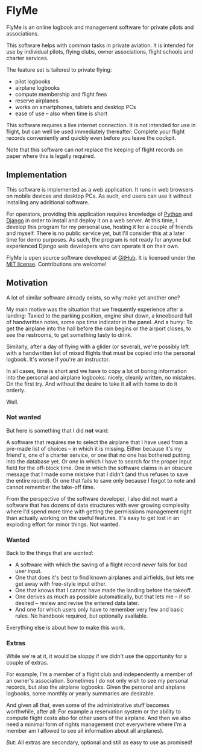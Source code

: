 # FlyMe

FlyMe is an online logbook and management software for private pilots and associations.

This software helps with common tasks in private aviation.
It is intended for use by individual pilots, flying clubs, owner associations, flight schools and charter services.

The feature set is tailored to private flying:

  - pilot logbooks
  - airplane logbooks
  - compute membership and flight fees
  - reserve airplanes
  - works on smartphones, tablets and desktop PCs
  - ease of use – also when time is short

This software requires a live internet connection.
It is not intended for use in flight, but can well be used immediately thereafter:
Complete your flight records conveniently and quickly even before you leave the cockpit.

Note that this software can *not* replace the keeping of flight records on paper where this is legally required.


## Implementation

This software is implemented as a web application.
It runs in web browsers on mobile devices and desktop PCs.
As such, end users can use it without installing any additional software.

For operators, providing this application requires knowledge of [Python](https://www.python.org) and [Django](https://www.djangoproject.com) in order to install and deploy it on a web server.
At this time, I develop this program for my personal use, hosting it for a couple of friends and myself.
There is no public service yet, but I'll consider this at a later time for demo purposes.
As such, the program is not ready for anyone but experienced Django web developers who can operate it on their own.

FlyMe is open source software developed at [GitHub](https://github.com/carstenfuchs/flyme).
It is licensed under the [MIT license](https://github.com/carstenfuchs/flyme/blob/master/LICENSE).
Contributions are welcome!


## Motivation

A lot of similar software already exists, so why make yet another one?

My main motive was the situation that we frequently experience after a landing:
Taxied to the parking position, engine shut down, a kneeboard full of handwritten notes, some ops time indicator in the panel.
And a hurry:
To get the airplane into the hall before the rain begins or the airport closes, to see the restrooms, to get something tasty to drink.

Similarly, after a day of flying with a glider (or several), we're possibly left with a handwritten list of mixed flights that must be copied into the personal logbook. It's worse if you're an instructor.

In all cases, time is short and we have to copy a lot of boring information into the personal and airplane logbooks:
nicely, cleanly written, no mistakes. On the first try. And without the desire to take it all with home to do it orderly.

Well.

### Not wanted

But here is something that I did **not** want:

A software that requires me to select the airplane that I have used from a pre-made list of choices – in which it is missing.
Either because it's my friend's, one of a charter service, or one that no one has bothered putting into the database yet.
Or one in which I have to search for the proper input field for the off-block time.
One in which the software claims in an obscure message that I made some mistake that I didn't (and thus refuses to save the entire record).
Or one that fails to save only because I forgot to note and cannot remember the take-off time.

From the perspective of the software developer, I also did not want a software that has dozens of data structures
with ever growing complexity where I'd spend more time with getting the permissions management right
than actually working on the useful features.
It's easy to get lost in an exploding effort for minor things. Not wanted.

### Wanted

Back to the things that are *wanted*:

  - A software with which the saving of a flight record *never* fails for bad user input.
  - One that does it's best to find known airplanes and airfields, but lets me get away with free-style input either.
  - One that knows that I cannot have made the landing before the takeoff.
  - One derives as much as possible automatically, but that lets me – if so desired – review and revise the entered data later.
  - And one for which users only have to remember very few and basic rules. No handbook required, but optionally available.

Everything else is about how to make this work.

### Extras

While we're at it, it would be sloppy if we didn't use the opportunity for a couple of extras.

For example, I'm a member of a flight club and independently a member of an owner's association.
Sometimes I do not only wish to see my personal records, but also the airplane logbooks.
Given the personal and airplane logbooks, some monthly or yearly summaries are desirable.

And given all that, even some of the administrative stuff becomes worthwhile, after all:
For example a reservation system or the ability to compute flight costs also for other users of the airplane.
And then we also need a minimal form of rights management (not everywhere where I'm a member am I allowed to see all information about all airplanes).

*But:* All extras are secondary, optional and still as easy to use as promised!
